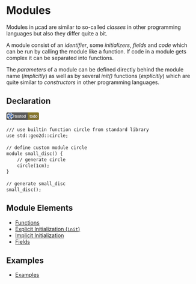 # Modules

Modules in µcad are similar to so-called *classes* in other programming languages
but also they differ quite a bit.

A module consist of an *identifier*, some *initializers*, *fields*  and *code* which can be run by calling the module like a function.
If code in a module gets complex it can be separated into functions.

The *parameters* of a module can be defined directly behind the module name (*implicitly*) as well as by several *init()* functions (*explicitly*) which are quite similar to *constructors* in other programming languages.


## Declaration

![test](.banner/modules_declaration.png)

```µcad,modules_declaration#todo
/// use builtin function circle from standard library
use std::geo2d::circle;

// define custom module circle
module small_disc() {
    // generate circle
    circle(1cm);
}

// generate small_disc
small_disc();
```

## Module Elements

* [Functions](functions.md)
* [Explicit Initialization (`init`)](init.md)
* [Implicit Initialization](parameter_list.md)
* [Fields](fields.md)

## Examples

* [Examples](EXAMPLES.md)
